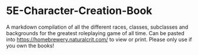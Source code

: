 # 5E-Character-Creation-Book
A markdown compilation of all the different races, classes, subclasses and backgrounds for the greatest roleplaying game of all time. Can be pasted into https://homebrewery.naturalcrit.com/ to view or print. Please only use if you own the books!
